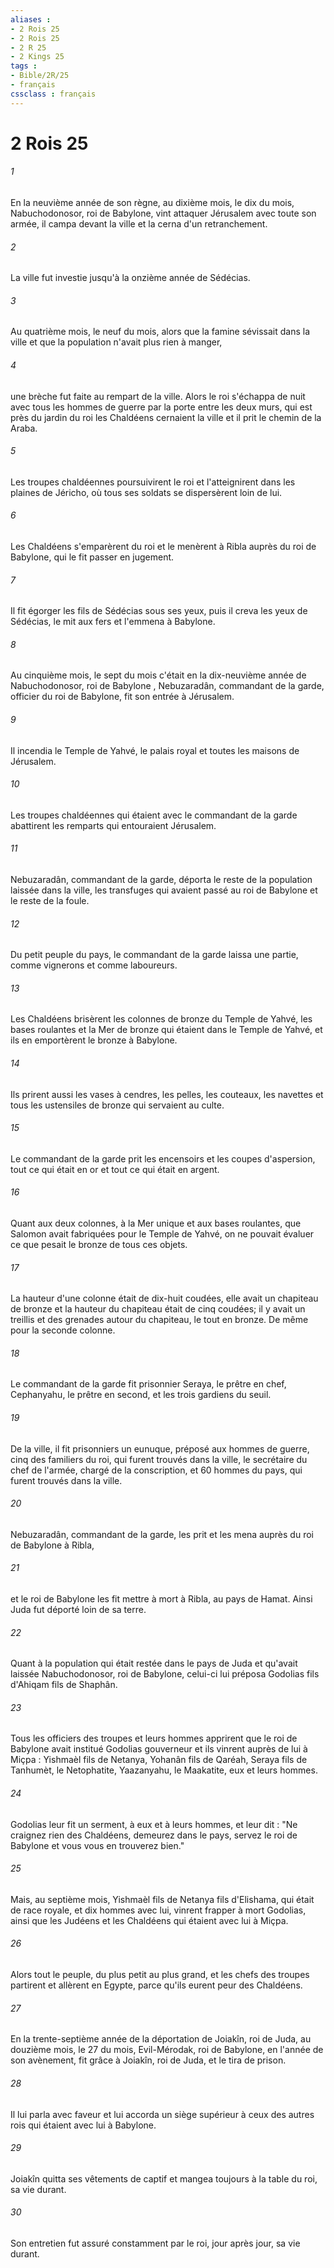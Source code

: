 ```yaml
---
aliases : 
- 2 Rois 25
- 2 Rois 25
- 2 R 25
- 2 Kings 25
tags : 
- Bible/2R/25
- français
cssclass : français
---
```


# 2 Rois 25

###### 1
En la neuvième année de son règne, au dixième mois, le dix du mois, Nabuchodonosor, roi de Babylone, vint attaquer Jérusalem avec toute son armée, il campa devant la ville et la cerna d'un retranchement.
###### 2
La ville fut investie jusqu'à la onzième année de Sédécias.
###### 3
Au quatrième mois, le neuf du mois, alors que la famine sévissait dans la ville et que la population n'avait plus rien à manger,
###### 4
une brèche fut faite au rempart de la ville. Alors le roi s'échappa de nuit avec tous les hommes de guerre par la porte entre les deux murs, qui est près du jardin du roi les Chaldéens cernaient la ville et il prit le chemin de la Araba.
###### 5
Les troupes chaldéennes poursuivirent le roi et l'atteignirent dans les plaines de Jéricho, où tous ses soldats se dispersèrent loin de lui.
###### 6
Les Chaldéens s'emparèrent du roi et le menèrent à Ribla auprès du roi de Babylone, qui le fit passer en jugement.
###### 7
Il fit égorger les fils de Sédécias sous ses yeux, puis il creva les yeux de Sédécias, le mit aux fers et l'emmena à Babylone.
###### 8
Au cinquième mois, le sept du mois c'était en la dix-neuvième année de Nabuchodonosor, roi de Babylone , Nebuzaradân, commandant de la garde, officier du roi de Babylone, fit son entrée à Jérusalem.
###### 9
Il incendia le Temple de Yahvé, le palais royal et toutes les maisons de Jérusalem.
###### 10
Les troupes chaldéennes qui étaient avec le commandant de la garde abattirent les remparts qui entouraient Jérusalem.
###### 11
Nebuzaradân, commandant de la garde, déporta le reste de la population laissée dans la ville, les transfuges qui avaient passé au roi de Babylone et le reste de la foule.
###### 12
Du petit peuple du pays, le commandant de la garde laissa une partie, comme vignerons et comme laboureurs.
###### 13
Les Chaldéens brisèrent les colonnes de bronze du Temple de Yahvé, les bases roulantes et la Mer de bronze qui étaient dans le Temple de Yahvé, et ils en emportèrent le bronze à Babylone.
###### 14
Ils prirent aussi les vases à cendres, les pelles, les couteaux, les navettes et tous les ustensiles de bronze qui servaient au culte.
###### 15
Le commandant de la garde prit les encensoirs et les coupes d'aspersion, tout ce qui était en or et tout ce qui était en argent.
###### 16
Quant aux deux colonnes, à la Mer unique et aux bases roulantes, que Salomon avait fabriquées pour le Temple de Yahvé, on ne pouvait évaluer ce que pesait le bronze de tous ces objets.
###### 17
La hauteur d'une colonne était de dix-huit coudées, elle avait un chapiteau de bronze et la hauteur du chapiteau était de cinq coudées; il y avait un treillis et des grenades autour du chapiteau, le tout en bronze. De même pour la seconde colonne.
###### 18
Le commandant de la garde fit prisonnier Seraya, le prêtre en chef, Cephanyahu, le prêtre en second, et les trois gardiens du seuil.
###### 19
De la ville, il fit prisonniers un eunuque, préposé aux hommes de guerre, cinq des familiers du roi, qui furent trouvés dans la ville, le secrétaire du chef de l'armée, chargé de la conscription, et 60 hommes du pays, qui furent trouvés dans la ville.
###### 20
Nebuzaradân, commandant de la garde, les prit et les mena auprès du roi de Babylone à Ribla,
###### 21
et le roi de Babylone les fit mettre à mort à Ribla, au pays de Hamat. Ainsi Juda fut déporté loin de sa terre.
###### 22
Quant à la population qui était restée dans le pays de Juda et qu'avait laissée Nabuchodonosor, roi de Babylone, celui-ci lui préposa Godolias fils d'Ahiqam fils de Shaphân.
###### 23
Tous les officiers des troupes et leurs hommes apprirent que le roi de Babylone avait institué Godolias gouverneur et ils vinrent auprès de lui à Miçpa : Yishmaèl fils de Netanya, Yohanân fils de Qaréah, Seraya fils de Tanhumèt, le Netophatite, Yaazanyahu, le Maakatite, eux et leurs hommes.
###### 24
Godolias leur fit un serment, à eux et à leurs hommes, et leur dit : "Ne craignez rien des Chaldéens, demeurez dans le pays, servez le roi de Babylone et vous vous en trouverez bien."
###### 25
Mais, au septième mois, Yishmaèl fils de Netanya fils d'Elishama, qui était de race royale, et dix hommes avec lui, vinrent frapper à mort Godolias, ainsi que les Judéens et les Chaldéens qui étaient avec lui à Miçpa.
###### 26
Alors tout le peuple, du plus petit au plus grand, et les chefs des troupes partirent et allèrent en Egypte, parce qu'ils eurent peur des Chaldéens.
###### 27
En la trente-septième année de la déportation de Joiakîn, roi de Juda, au douzième mois, le 27 du mois, Evil-Mérodak, roi de Babylone, en l'année de son avènement, fit grâce à Joiakîn, roi de Juda, et le tira de prison.
###### 28
Il lui parla avec faveur et lui accorda un siège supérieur à ceux des autres rois qui étaient avec lui à Babylone.
###### 29
Joiakîn quitta ses vêtements de captif et mangea toujours à la table du roi, sa vie durant.
###### 30
Son entretien fut assuré constamment par le roi, jour après jour, sa vie durant.
